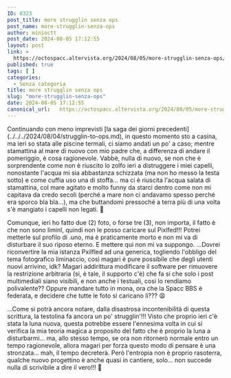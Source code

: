 ```yaml
---
ID: 8323
post_title: more strugglin senza ops
post_name: more-strugglin-senza-ops
author: minioctt
post_date: 2024-08-05 17:12:55
layout: post
link: >
  https://octospacc.altervista.org/2024/08/05/more-strugglin-senza-ops/
published: true
tags: [ ]
categories:
  - Senza categoria
title: more strugglin senza ops
slug: "more-strugglin-senza-ops"
date: 2024-08-05 17:12:55
canonical_url:   https://octospacc.altervista.org/2024/08/05/more-strugglin-senza-ops/
---
```

<!-- wp:paragraph -->
<p markdown="1">Continuando con meno imprevisti [la saga dei giorni precedenti](../../../2024/08/04/strugglin-to-ops.md), in questo momento sto a casina, ma ieri so stata alle piscine termali, ci siamo andati un po' a caso; mentre stamattina al mare di nuovo con mio padre che, a differenza di andare il pomeriggio, è cosa ragionevole. Vabbè, nulla di nuovo, se non che è sorprendente come non è riuscito lo zolfo ieri a distruggere i miei capelli, nonostante l'acqua mi sia abbastanza schizzata (ma non ho messo la testa sotto) e come cuffia uso una di stoffa... ma ci è riuscita l'acqua salata di stamattina, col mare agitato e molto funny da starci dentro come non mi capitava da credo secoli (perché a mare non ci andavamo spesso perché era sporco bla bla...), ma che buttandomi pressoché a terra più di una volta s'è mangiato i capelli non legati. 🤯</p>
<!-- /wp:paragraph -->

<!-- wp:paragraph -->
<p markdown="1">Comunque, ieri ho fatto due (2) foto, o forse tre (3), non importa, il fatto è che non sono liminl, quindi non le posso caricare sul Pixlfed!!! Potrei metterle sul profilo di .uno, ma è praticamente morto e non mi va di disturbare il suo riposo eterno. E mettere qui non mi va suppongo. ...Dovrei riconvertire la mia istanza Pxilfled ad una generica, togliendo l'obbligo del tema fotografico liminaccio, così magari è pure possibile che degli utenti nuovi arrivino, idk? Magari addirittura modificare il software per rimuovere la restrizione arbitraria (si, è tale, il supporto c'è) che fa si che solo i post multimediali siano visibili, e non anche i testuali, così lo rendiamo polivalente?? Oppure mandare tutto in mona, ora che la Spacc BBS è federata, e decidere che tutte le foto si caricano lì??? 😩</p>
<!-- /wp:paragraph -->

<!-- wp:paragraph -->
<p markdown="1">...Come si potrà ancora notare, dalla disastrosa incontenibilità di questa scrittura, la testolina fa ancora un po' strugglin'!!! Visto che proprio ieri c'è stata la luna nuova, questa potrebbe essere l'ennesima volta in cui si verifica la mia teoria magica a proposito del fatto che è proprio la luna a disturbarmi... ma, allo stesso tempo, se ora non ritornerò normale entro un tempo ragionevole, allora magari per forza questo modo di pensare è una stronzata... mah, il tempo decreterà. Però l'entropia non è proprio rasoterra, qualche nuovo progettino è anche quasi in cantiere, solo... non succede nulla di scrivibile a dire il vero!!! 🥴</p>
<!-- /wp:paragraph -->